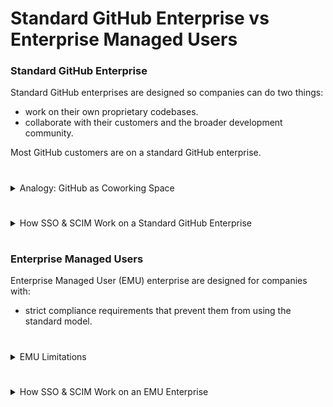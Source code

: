 # Standard GitHub Enterprise vs Enterprise Managed Users

### Standard GitHub Enterprise

Standard GitHub enterprises are designed so companies can do two things:
- work on their own proprietary codebases.
- collaborate with their customers and the broader development community.

Most GitHub customers are on a standard GitHub enterprise. 

# <Line>

<details>
  <summary>Analogy: GitHub as Coworking Space</summary>
  <br>

  GitHub and the stanard GitHub enterprise are somewhat analogous to a physical coworking space.

  - Imagine a coworking space in a multi-level building:
    - First Floor
      - The first floor is for collaboration:
        - Although anyone can look in the windows when walking by the building, only members can actually get in.
        - To access the first floor, you _must_ be a member of the coworking space - you must have the door code and check in at the front desk.
    - Upper Floors
      - The upper floors house individual companies.
        - People walking by can't see in, and each floor is only accessible to employees of the particular company on that floor.
        - To access an upper floor, an employee must have the elevator code for that floor.

  <br>

  - Now think about GitHub:
    - Everyone with a personal account is part of the GitHub community.
      - All members of the GitHub community must log in with a username and password (and eventually with 2FA).
    - But only some people can access enterprise resources, i.e., organizations & private repositories.
      - Access to enterprise resources is invite only.
      - And access to enterprise resources protected by SSO requires an additional login.

  <br>
</details>

# <Line>

<details>
  <summary>How SSO & SCIM Work on a Standard GitHub Enterprise</summary>
  <br>
  
  - SAML SSO can be configured at the enterprise or organization level.
  - When an organization requires SSO:
    - A user must login to their personal GitHub account AND login via SSO to access the organization's resources.
      - Note: users cannot access any private resources on GitHub without logging in to their personal account.
    - When a user's SSO session expires and they go to a link or URL for organization resources, they will be prompted to login via SSO.
    - If a user logs out of their GitHub personal account and then goes to a link or URL for the organization's resources, they will be promted to:
      - 1) login to their personal account and
      - 2) login with SSO.
  - User provisioning and deprovisioning with SCIM:
    - User provisioning automatically invites an existing GitHub user to become a member of the organization.
      - When the user accepts the invite, they will be prompted to login with SSO. At that time, GitHub will link their GitHub identity to their IdP identity.
    - User deprovisioning automatically removes the GitHub user from the organization.
      - The user will no longer have access the organization's resources, and their GitHub identity will no longer be linked to the IdP identity.
  - Note: For standard enterprises, best practice is to set up SSO at the organization level as SCIM is only available at that level. In addition, configuring SSO at the organization level allows companies with multiple business entities/subsidiaries to configure SSO with different IdPs on different organizations.

  <br>
</details>

# <Line>

### Enterprise Managed Users

Enterprise Managed User (EMU) enterprise are designed for companies with:
- strict compliance requirements that prevent them from using the standard model.

# <Line>

<details>
  <summary>EMU Limitations</summary>
  <br> 
  
  - Some teams use public facing repositories, gists, wikis, or pages to share client libraries or tooling with their customers and the broader development community. This is NOT an option with EMU.
    - EMU enterprises have only private and internal repositories.
    - EMU enterprises cannot interact with public facing resources. For example, they cannot create or fork public repositories. 
  - All members of an EMU enterprise must have an identity in the same IdP tenant.
    - There are some cases where this is not ideal. For example, when one company acquires another and both companies use separate IdPs for SSO.
  - Finally, with EMU, the commits your devs make at work will not add to their GitHub contribution graphs. The contribution graph never shows details about commits made to private repositories, but it does show that a developer committed on any given day. Some developers want their contributions to show because it is part of how they market themselves to the larger development community and to future employers.
  - Existing GitHub Customers: Moving from a GitHub organization or standard GitHub enterprise to an EMU enterprise requires a migration.
    - There are two options for the migration:
      - a self-serve migration using [GitHub Enterprise Importer](https://github.com/github/gh-gei).
      - an [Expert Services](https://github.com/services/) engagement.
    
  <br>
</details>

# <Line>

<details>
  <summary>How SSO & SCIM Work on an EMU Enterprise</summary>
  <br>
  
  - SAML SSO & SCIM can be configured at the Enterprise level only.
  - When SSO is configured:
    - A user must login with SSO to access the organization's resources.
  - User provisioning and deprovisioning with SCIM:
    - User provisioning creates a new user account in GitHub.
      - The user will be invited to access the GitHub account which will also give them access to the organization's resources.
    - User deprovisioning deletes the account.
      - The user will no longer have access to a work related GitHub account or to the organization's resources.
  - There are some restrictions on EMU enterprises that do not apply to standard enterprises (see next dropdown).

  <br>
</details>

